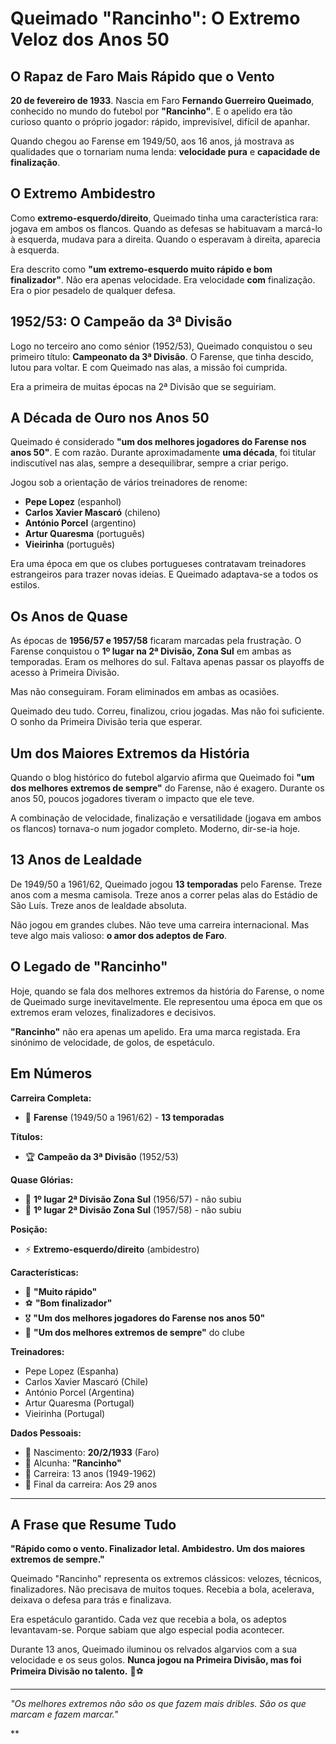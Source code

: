 # Queimado "Rancinho": O Extremo Veloz dos Anos 50

## O Rapaz de Faro Mais Rápido que o Vento

**20 de fevereiro de 1933**. Nascia em Faro **Fernando Guerreiro Queimado**, conhecido no mundo do futebol por **"Rancinho"**. E o apelido era tão curioso quanto o próprio jogador: rápido, imprevisível, difícil de apanhar.

Quando chegou ao Farense em 1949/50, aos 16 anos, já mostrava as qualidades que o tornariam numa lenda: **velocidade pura** e **capacidade de finalização**.

## O Extremo Ambidestro

Como **extremo-esquerdo/direito**, Queimado tinha uma característica rara: jogava em ambos os flancos. Quando as defesas se habituavam a marcá-lo à esquerda, mudava para a direita. Quando o esperavam à direita, aparecia à esquerda.

Era descrito como **"um extremo-esquerdo muito rápido e bom finalizador"**. Não era apenas velocidade. Era velocidade **com** finalização. Era o pior pesadelo de qualquer defesa.

## 1952/53: O Campeão da 3ª Divisão

Logo no terceiro ano como sénior (1952/53), Queimado conquistou o seu primeiro título: **Campeonato da 3ª Divisão**. O Farense, que tinha descido, lutou para voltar. E com Queimado nas alas, a missão foi cumprida.

Era a primeira de muitas épocas na 2ª Divisão que se seguiriam.

## A Década de Ouro nos Anos 50

Queimado é considerado **"um dos melhores jogadores do Farense nos anos 50"**. E com razão. Durante aproximadamente **uma década**, foi titular indiscutível nas alas, sempre a desequilibrar, sempre a criar perigo.

Jogou sob a orientação de vários treinadores de renome:
- **Pepe Lopez** (espanhol)
- **Carlos Xavier Mascaró** (chileno)
- **António Porcel** (argentino)
- **Artur Quaresma** (português)
- **Vieirinha** (português)

Era uma época em que os clubes portugueses contratavam treinadores estrangeiros para trazer novas ideias. E Queimado adaptava-se a todos os estilos.

## Os Anos de Quase

As épocas de **1956/57 e 1957/58** ficaram marcadas pela frustração. O Farense conquistou o **1º lugar na 2ª Divisão, Zona Sul** em ambas as temporadas. Eram os melhores do sul. Faltava apenas passar os playoffs de acesso à Primeira Divisão.

Mas não conseguiram. Foram eliminados em ambas as ocasiões.

Queimado deu tudo. Correu, finalizou, criou jogadas. Mas não foi suficiente. O sonho da Primeira Divisão teria que esperar.

## Um dos Maiores Extremos da História

Quando o blog histórico do futebol algarvio afirma que Queimado foi **"um dos melhores extremos de sempre"** do Farense, não é exagero. Durante os anos 50, poucos jogadores tiveram o impacto que ele teve.

A combinação de velocidade, finalização e versatilidade (jogava em ambos os flancos) tornava-o num jogador completo. Moderno, dir-se-ia hoje.

## 13 Anos de Lealdade

De 1949/50 a 1961/62, Queimado jogou **13 temporadas** pelo Farense. Treze anos com a mesma camisola. Treze anos a correr pelas alas do Estádio de São Luís. Treze anos de lealdade absoluta.

Não jogou em grandes clubes. Não teve uma carreira internacional. Mas teve algo mais valioso: **o amor dos adeptos de Faro**.

## O Legado de "Rancinho"

Hoje, quando se fala dos melhores extremos da história do Farense, o nome de Queimado surge inevitavelmente. Ele representou uma época em que os extremos eram velozes, finalizadores e decisivos.

**"Rancinho"** não era apenas um apelido. Era uma marca registada. Era sinónimo de velocidade, de golos, de espetáculo.

## Em Números

**Carreira Completa:**
- 🎽 **Farense** (1949/50 a 1961/62) - **13 temporadas**

**Títulos:**
- 🏆 **Campeão da 3ª Divisão** (1952/53)

**Quase Glórias:**
- 🥈 **1º lugar 2ª Divisão Zona Sul** (1956/57) - não subiu
- 🥈 **1º lugar 2ª Divisão Zona Sul** (1957/58) - não subiu

**Posição:**
- ⚡ **Extremo-esquerdo/direito** (ambidestro)

**Características:**
- 🏃 **"Muito rápido"**
- ⚽ **"Bom finalizador"**
- 🎖️ **"Um dos melhores jogadores do Farense nos anos 50"**
- 🌟 **"Um dos melhores extremos de sempre"** do clube

**Treinadores:**
- Pepe Lopez (Espanha)
- Carlos Xavier Mascaró (Chile)
- António Porcel (Argentina)
- Artur Quaresma (Portugal)
- Vieirinha (Portugal)

**Dados Pessoais:**
- 📅 Nascimento: **20/2/1933** (Faro)
- 👤 Alcunha: **"Rancinho"**
- 🏃 Carreira: 13 anos (1949-1962)
- 🎂 Final da carreira: Aos 29 anos

---

## A Frase que Resume Tudo

**"Rápido como o vento. Finalizador letal. Ambidestro. Um dos maiores extremos de sempre."**

Queimado "Rancinho" representa os extremos clássicos: velozes, técnicos, finalizadores. Não precisava de muitos toques. Recebia a bola, acelerava, deixava o defesa para trás e finalizava.

Era espetáculo garantido. Cada vez que recebia a bola, os adeptos levantavam-se. Porque sabiam que algo especial podia acontecer.

Durante 13 anos, Queimado iluminou os relvados algarvios com a sua velocidade e os seus golos. **Nunca jogou na Primeira Divisão, mas foi Primeira Divisão no talento.** 🦁⚽

---

*"Os melhores extremos não são os que fazem mais dribles. São os que marcam e fazem marcar."*

**